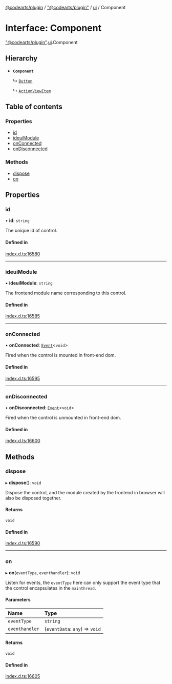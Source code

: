 [@codearts/plugin](../README.md) / ["@codearts/plugin"](../modules/_codearts_plugin_.md) / [ui](../modules/codearts_plugin_.ui.md) / Component

# Interface: Component

["@codearts/plugin"](../modules/_codearts_plugin_.md).[ui](../modules/codearts_plugin_.ui.md).Component

## Hierarchy

- **`Component`**

  ↳ [`Button`](codearts_plugin_.ui.Button-1.md)

  ↳ [`ActionViewItem`](codearts_plugin_.ui.ActionViewItem-1.md)

## Table of contents

### Properties

- [id](codearts_plugin_.ui.Component.md#id)
- [ideuiModule](codearts_plugin_.ui.Component.md#ideuimodule)
- [onConnected](codearts_plugin_.ui.Component.md#onconnected)
- [onDisconnected](codearts_plugin_.ui.Component.md#ondisconnected)

### Methods

- [dispose](codearts_plugin_.ui.Component.md#dispose)
- [on](codearts_plugin_.ui.Component.md#on)

## Properties

### id

• **id**: `string`

The unique id of control.

#### Defined in

[index.d.ts:16580](https://github.com/huaweicloud/cloudide-plugin-api/blob/4d28848/index.d.ts#L16580)

___

### ideuiModule

• **ideuiModule**: `string`

The frontend module name corresponding to this control.

#### Defined in

[index.d.ts:16585](https://github.com/huaweicloud/cloudide-plugin-api/blob/4d28848/index.d.ts#L16585)

___

### onConnected

• **onConnected**: [`Event`](codearts_plugin_.Event.md)<`void`\>

Fired when the control is mounted in front-end dom.

#### Defined in

[index.d.ts:16595](https://github.com/huaweicloud/cloudide-plugin-api/blob/4d28848/index.d.ts#L16595)

___

### onDisconnected

• **onDisconnected**: [`Event`](codearts_plugin_.Event.md)<`void`\>

Fired when the control is unmounted in front-end dom.

#### Defined in

[index.d.ts:16600](https://github.com/huaweicloud/cloudide-plugin-api/blob/4d28848/index.d.ts#L16600)

## Methods

### dispose

▸ **dispose**(): `void`

Dispose the control, and the module created by the frontend in browser will also be disposed together.

#### Returns

`void`

#### Defined in

[index.d.ts:16590](https://github.com/huaweicloud/cloudide-plugin-api/blob/4d28848/index.d.ts#L16590)

___

### on

▸ **on**(`eventType`, `eventhandler`): `void`

Listen for events, the `eventType` here can only support the event type that the control encapsulates in the `mainthread`.

#### Parameters

| Name | Type |
| :------ | :------ |
| `eventType` | `string` |
| `eventhandler` | (`eventData`: `any`) => `void` |

#### Returns

`void`

#### Defined in

[index.d.ts:16605](https://github.com/huaweicloud/cloudide-plugin-api/blob/4d28848/index.d.ts#L16605)
